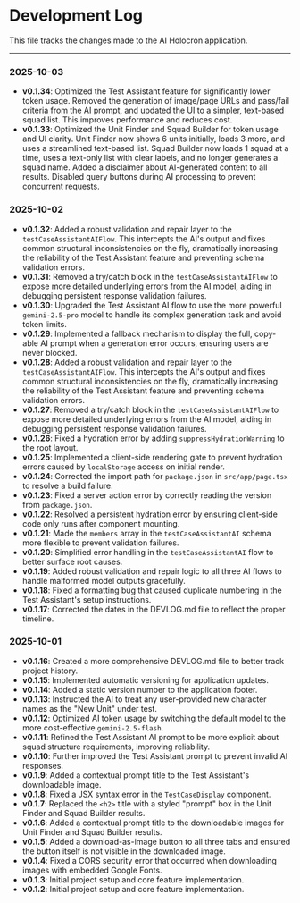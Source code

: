 
# Development Log

This file tracks the changes made to the AI Holocron application.

---

### 2025-10-03

- **v0.1.34**: Optimized the Test Assistant feature for significantly lower token usage. Removed the generation of image/page URLs and pass/fail criteria from the AI prompt, and updated the UI to a simpler, text-based squad list. This improves performance and reduces cost.
- **v0.1.33**: Optimized the Unit Finder and Squad Builder for token usage and UI clarity. Unit Finder now shows 6 units initially, loads 3 more, and uses a streamlined text-based list. Squad Builder now loads 1 squad at a time, uses a text-only list with clear labels, and no longer generates a squad name. Added a disclaimer about AI-generated content to all results. Disabled query buttons during AI processing to prevent concurrent requests.

### 2025-10-02

- **v0.1.32**: Added a robust validation and repair layer to the `testCaseAssistantAIFlow`. This intercepts the AI's output and fixes common structural inconsistencies on the fly, dramatically increasing the reliability of the Test Assistant feature and preventing schema validation errors.
- **v0.1.31**: Removed a try/catch block in the `testCaseAssistantAIFlow` to expose more detailed underlying errors from the AI model, aiding in debugging persistent response validation failures.
- **v0.1.30**: Upgraded the Test Assistant AI flow to use the more powerful `gemini-2.5-pro` model to handle its complex generation task and avoid token limits.
- **v0.1.29**: Implemented a fallback mechanism to display the full, copy-able AI prompt when a generation error occurs, ensuring users are never blocked.
- **v0.1.28**: Added a robust validation and repair layer to the `testCaseAssistantAIFlow`. This intercepts the AI's output and fixes common structural inconsistencies on the fly, dramatically increasing the reliability of the Test Assistant feature and preventing schema validation errors.
- **v0.1.27**: Removed a try/catch block in the `testCaseAssistantAIFlow` to expose more detailed underlying errors from the AI model, aiding in debugging persistent response validation failures.
- **v0.1.26**: Fixed a hydration error by adding `suppressHydrationWarning` to the root layout.
- **v0.1.25**: Implemented a client-side rendering gate to prevent hydration errors caused by `localStorage` access on initial render.
- **v0.1.24**: Corrected the import path for `package.json` in `src/app/page.tsx` to resolve a build failure.
- **v0.1.23**: Fixed a server action error by correctly reading the version from `package.json`.
- **v0.1.22**: Resolved a persistent hydration error by ensuring client-side code only runs after component mounting.
- **v0.1.21**: Made the `members` array in the `testCaseAssistantAI` schema more flexible to prevent validation failures.
- **v0.1.20**: Simplified error handling in the `testCaseAssistantAI` flow to better surface root causes.
- **v0.1.19**: Added robust validation and repair logic to all three AI flows to handle malformed model outputs gracefully.
- **v0.1.18**: Fixed a formatting bug that caused duplicate numbering in the Test Assistant's setup instructions.
- **v0.1.17**: Corrected the dates in the DEVLOG.md file to reflect the proper timeline.

### 2025-10-01

- **v0.1.16**: Created a more comprehensive DEVLOG.md file to better track project history.
- **v0.1.15**: Implemented automatic versioning for application updates.
- **v0.1.14**: Added a static version number to the application footer.
- **v0.1.13**: Instructed the AI to treat any user-provided new character names as the "New Unit" under test.
- **v0.1.12**: Optimized AI token usage by switching the default model to the more cost-effective `gemini-2.5-flash`.
- **v0.1.11**: Refined the Test Assistant AI prompt to be more explicit about squad structure requirements, improving reliability.
- **v0.1.10**: Further improved the Test Assistant prompt to prevent invalid AI responses.
- **v0.1.9**: Added a contextual prompt title to the Test Assistant's downloadable image.
- **v0.1.8**: Fixed a JSX syntax error in the `TestCaseDisplay` component.
- **v0.1.7**: Replaced the `<h2>` title with a styled "prompt" box in the Unit Finder and Squad Builder results.
- **v0.1.6**: Added a contextual prompt title to the downloadable images for Unit Finder and Squad Builder results.
- **v0.1.5**: Added a download-as-image button to all three tabs and ensured the button itself is not visible in the downloaded image.
- **v0.1.4**: Fixed a CORS security error that occurred when downloading images with embedded Google Fonts.
- **v0.1.3**: Initial project setup and core feature implementation.
- **v0.1.2**: Initial project setup and core feature implementation.
